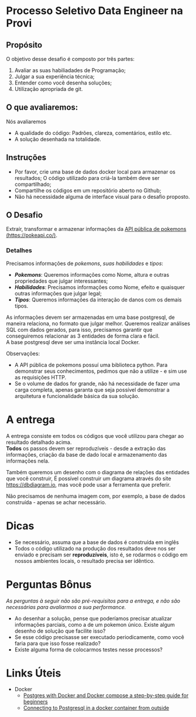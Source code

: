 # Processo Seletivo Data Engineer na Provi

## Propósito

O objetivo desse desafio é composto por três partes:

1. Avaliar as suas habiliadades de Programação;
1. Julgar a sua experiência técnica;
1. Entender como você desenha soluções;
1. Utilização apropriada de git.

## O que avaliaremos:

Nós avaliaremos

- A qualidade do código: Padrões, clareza, comentários, estilo etc.
- A solução desenhada na totalidade.

## Instruções

- Por favor, crie uma base de dados docker local para armazenar os resultados;
  O código utilizado para criá-la também deve ser compartilhado;
- Compartilhe os códigos em um repositório aberto no Github;
- Não há necessidade alguma de interface visual para o desafio proposto.

## O Desafio

Extraír, transformar e armazenar informações da [API pública de pokemons (https://pokeapi.co/)](https://pokeapi.co/).

### Detalhes

Precisamos informações de *pokemons*, *suas habilidades* e *tipos*:

- **_Pokemons_**: Queremos informações como Nome, altura e outras propriedades
  que julgar interessantes;
- **_Habilidades_**: Precisamos informações como Nome, efeito e quaisquer
  outras informações que julgar legal;
- **_Tipos_**: Queremos informações da interação de danos com os demais tipos.

As informações devem ser armazenadas em uma base postgresql, de maneira relaciona,
no formato que julgar melhor. Queremos realizar análises SQL com dados gerados,
para isso, precisamos garantir que conseguiremos relacionar as 3 entidades de
forma clara e fácil.  
A base postgresql deve ser uma instância local Docker.

Observações: 

- A API pública de pokemons possuí uma biblioteca python. Para demonstrar
  seus conhecimentos, pedimos que não a utilize - e sim use as requisições HTTP.
- Se o volume de dados for grande, não há necessidade de fazer uma carga completa,
  apenas garanta que seja possível demonstrar a arquitetura e funcionalidade
  básica da sua solução.

# A entrega

A entrega consiste em todos os códigos que você utilizou para chegar ao resultado
detalhado acima.  
**Todos** os passos devem ser reproduzíveis - desde a extração das informações,
criação da base de dado local e armazenamento das informações nela.

Também queremos um desenho com o diagrama de relações das entidades que você
construir, É possível construir um diagrama através do site https://dbdiagram.io,
mas você pode usar a ferramenta que preferir.

Não precisamos de nenhuma imagem com, por exemplo, a base de dados construída -
apenas se achar necessário.

# Dicas

- Se necessário, assuma que a base de dados é construída em inglês
- Todos o código utilizado na produção dos resultados deve nos ser
  enviado e precisam ser **reproduzíveis**, isto é, se rodarmos o
  código em nossos ambientes locais, o resultado precisa ser idêntico.

# Perguntas Bônus

_As perguntas à seguir não são pré-requisitos para a entrega, e não
são necessárias para avaliarmos a sua performance._

- Ao desenhar a solução, pense que poderíamos precisar atualizar
  informações parciais, como a de um pokemon único. Existe algum
  desenho de solução que facilite isso?
- Se esse código precisasse ser executado periodicamente, como
  você faria para que isso fosse realizado?
- Existe alguma forma de colocarmos testes nesse processos?

# Links Úteis

- Docker
    + [Postgres with Docker and Docker compose a step-by-step guide for beginners](https://geshan.com.np/blog/2021/12/docker-postgres/#postgres-with-docker)
    + [Connecting to Postgresql in a docker container from outside](https://stackoverflow.com/questions/37694987/connecting-to-postgresql-in-a-docker-container-from-outside)

